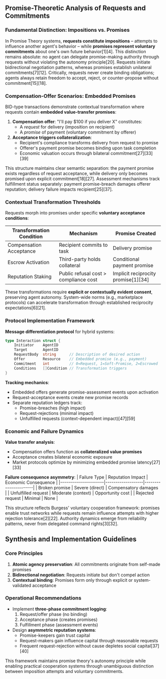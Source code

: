## Promise-Theoretic Analysis of Requests and Commitments

### Fundamental Distinction: Impositions vs. Promises
In Promise Theory systems, **requests constitute impositions** – attempts to influence another agent's behavior – while **promises represent voluntary commitments** about one's own future behavior[1][4]. This distinction remains absolute: no agent can delegate promise-making authority through requests without violating the autonomy principle[20]. Requests initiate bidirectional negotiation patterns, whereas promises establish unilateral commitments[7][12]. Critically, requests never create binding obligations; agents always retain freedom to accept, reject, or counter-propose without commitment[15][18].

### Compensation-Offer Scenarios: Embedded Promises
BID-type transactions demonstrate contextual transformation where requests contain **embedded value-transfer promises**:
1. **Compensation offer**: "I'll pay $100 if you deliver X" constitutes:
   - A _request_ for delivery (imposition on recipient)
   - A _promise_ of payment (voluntary commitment by offerer)
2. **Acceptance triggers collateralization**:
   - Recipient's compliance transforms delivery from request to promise
   - Offerer's payment promise becomes binding upon task completion
   - Economic valuation occurs through bilateral commitment[27][33][39]

This structure maintains clear semantic separation: the payment promise exists regardless of request acceptance, while delivery only becomes promised upon explicit commitment[18][27]. Assessment mechanisms track fulfillment status separately: payment promise-breach damages offerer reputation; delivery failure impacts recipient[25][37].

### Contextual Transformation Thresholds
Requests morph into promises under specific **voluntary acceptance conditions**:

| Transformation Condition | Mechanism | Promise Created |
|--------------------------|-----------|-----------------|
| Compensation Acceptance | Recipient commits to task | Delivery promise |
| Escrow Activation | Third-party holds collateral | Conditional payment promise |
| Reputation Staking | Public refusal cost > compliance cost | Implicit reciprocity promise[1][34] |

These transformations require **explicit or contextually evident consent**, preserving agent autonomy. System-wide norms (e.g., marketplace protocols) can accelerate transformation through established reciprocity expectations[6][21].

### Protocol Implementation Framework
**Message differentiation protocol** for hybrid systems:
```go
type Interaction struct {
    Initiator    AgentID
    Target       AgentID
    RequestBody  string      // Description of desired action
    Offer        Resource    // Embedded promise (e.g., payment)
    Commitment   int         // 0=Request, 1=Soft-Promise, 2=Escrowed
    Conditions   []Condition // Transformation triggers
}
```
**Tracking mechanics**:
- Embedded offers generate promise-assessment events upon activation
- Request-acceptance events create new promise records
- Separate reputation ledgers track:
  - Promise-breaches (high impact)
  - Request-rejections (minimal impact)
  - Unfulfilled requests (context-dependent impact)[47][59]

### Economic and Failure Dynamics
**Value transfer analysis**:
- Compensation offers function as **collateralized value promises**
- Acceptance creates bilateral economic exposure
- Market protocols optimize by minimizing embedded promise latency[27][33]

**Failure consequence asymmetry**:
| Failure Type         | Reputation Impact | Economic Consequence |
|----------------------|-------------------|----------------------|
| Broken promise       | Severe (direct)   | Compensatory damages |
| Unfulfilled request  | Moderate (context) | Opportunity cost     |
| Rejected request     | Minimal           | None                 |

This structure reflects Burgess' voluntary cooperation framework: promises enable trust networks while requests remain influence attempts with higher rejection tolerance[2][22]. Authority dynamics emerge from reliability patterns, never from delegated command rights[3][32].

## Synthesis and Implementation Guidelines
### Core Principles
1. **Atomic agency preservation**: All commitments originate from self-made promises
2. **Bidirectional negotiation**: Requests initiate but don't compel action
3. **Contextual binding**: Promises form only through explicit or system-validated acceptance

### Operational Recommendations
- Implement **three-phase commitment logging**:
  1. Request/offer phase (no binding)
  2. Acceptance phase (creates promises)
  3. Fulfillment phase (assessment events)
- Design **asymmetric reputation systems**:
  - Promise-keepers gain trust capital
  - Request-makers gain influence capital through reasonable requests
  - Frequent request-rejection without cause depletes social capital[37][40]

This framework maintains promise theory's autonomy principle while enabling practical cooperation systems through unambiguous distinction between imposition attempts and voluntary commitments.

